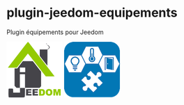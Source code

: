 # plugin-jeedom-equipements
Plugin équipements pour Jeedom

![Logo Jeedom](docs/images/jeedom.png "Logo Jeedom")
![Logo plugin](docs/images/plugin.png "Logo plugin")
